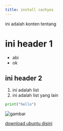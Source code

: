 ```yaml
---
title: install cachyos
---
```


ini adalah konten tentang

# ini header 1
- abi
- ok

## ini header 2

1. ini adalah list
2. ini adalah list yang lain

```py
print("hello")
```

![gambar](/img/docusaurus.png)

[download ubuntu disini](https://ubuntu.com/download/server)